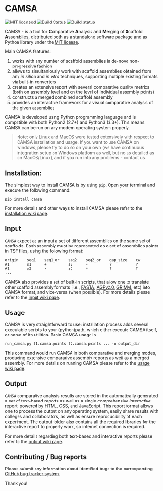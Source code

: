 CAMSA
==
[![MIT licensed](https://img.shields.io/badge/license-MIT-blue.svg)](https://raw.githubusercontent.com/hyperium/hyper/master/LICENSE)
[![Build Status](https://travis-ci.org/compbiol/CAMSA.svg?branch=master)](https://travis-ci.org/aganezov/CAMSA)
[![Build status](https://ci.appveyor.com/api/projects/status/u9f7fwsx86k7y8r4/branch/master?svg=true)](https://ci.appveyor.com/project/aganezov/camsa/branch/master)


CAMSA  - is a tool for **C**omparative **A**nalysis and **M**erging of **S**caffold **A**ssemblies, distributed both as a standalone software package and as Python library under the [MIT license]((https://github.com/aganezov/CAMSA/blob/master/LICENSE.txt)).

Main CAMSA features: 

1. works with any number of scaffold assemblies in de-novo non-progressive fashion
2. allows to simultaniously work with scaffold assemblies obtained from any *in silico* and *in vitro* techniques, supporting multiple existing formats via built-in converters
3. creates an extensive report with several comparative quality metrics (both on assembly level and on the level of individual assembly points)
4. constructs a merged combined scaffold assembly
5. provides an interactive framework for a visual comparative analysis of the given assemblies

CAMSA is developed using Python programming language and is compatible with both Python2 (2.7+) and Python3 (3.3+). This means CAMSA can be run on any modern operating system properly.
>Note: only Linux and MacOS were tested extensively with respect to CAMSA installation and usage. If you want to use CAMSA on windows, please try to do so on your own (we have continuous integration setup on Windows platform as well, but no as detailed as on MacOS/Linux), and if you run into any problems - contact us.


Installation:
---

The simplest way to install CAMSA is by using `pip`. Open your terminal and execute the following command: 

    pip install camsa

For more details and other ways to install CAMSA please refer to the [installation wiki page](https://github.com/compbiol/CAMSA/wiki/Installation).

Input
--

``CAMSA`` expect as an input a set of different assemblies on the same set of scaffolds.
Eash assembly must be represented as a set of assemblies points in TSF files, using the following format:

    origin    seq1    seq1_or    seq2    seq2_or    gap_size    cw
    A1        s1      +          s2      -          ?           ?
    A1        s2      -          s3      +          ?           ?
    ...

CAMSA also provides a set of built-in scripts, that allow one to translate other scaffold assembly formats (i.e., [FASTA](https://en.wikipedia.org/wiki/FASTA_format), [AGPv2.0](https://www.ncbi.nlm.nih.gov/assembly/agp/AGP_Specification/), [GRIMM](http://grimm.ucsd.edu/GRIMM/), etc) into CAMSA format, and vice-versa (when possible). For more details please refer to the [input wiki page](https://github.com/compbiol/CAMSA/wiki/Input).

Usage
--
CAMSA is very straightforward to use: installation process adds several executable scripts to your (python)path, which either execute CAMSA itself, or some of its utilities. Basic CAMSA usage is

    run_camsa.py f1.camsa.points f2.camsa.points ... -o output_dir

This command would run CAMSA in both comparative and merging modes, producing extensive comparative assembly reports as well as a merged assembly. For more details on running CAMSA please refer to the [usage wiki page](https://github.com/aganezov/CAMSA/wiki/Usage).

Output
--
``CAMSA`` comparative analysis results are stored in the automatically generated a set of text-based reports as well as a single comprehensive *interactive* report, powered by HTML, CSS, and JavaScript.
This report format allows one to process the output on any operating system, easily share results with colleges and collaborators, as well as ensure reproducibility of each experiment. The output folder also contains all the required libraries for the interactive report to properly work, so internet connection is required.

For more details regarding both text-based and interactive reports please refer to the [output wiki page](https://github.com/aganezov/CAMSA/wiki/Output).

Contributing / Bug reports
--
Please submit any information about identified bugs to the corresponding [GitHub bug tracker system](https://github.com/compbiol/CAMSA/issues).

Thank you!